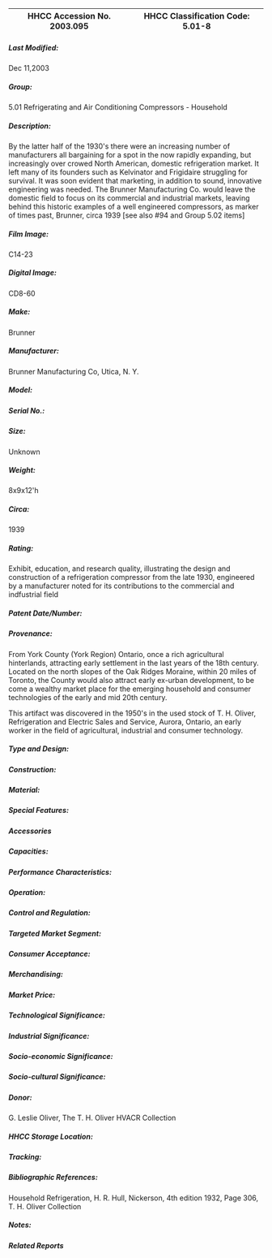 | **HHCC Accession No. 2003.095** |**HHCC Classification Code:  5.01-8**|
| ----------- | ----------- |

##### Last Modified:
Dec 11,2003

##### Group:
5.01 Refrigerating and Air Conditioning Compressors - Household

##### Description:
By the latter half of the 1930's there were an increasing number of manufacturers all bargaining for a spot in the now rapidly expanding, but increasingly over crowed North American, domestic refrigeration market. It left many of its founders such as Kelvinator and Frigidaire struggling for survival. It was soon evident that marketing, in addition to sound, innovative engineering was needed. The Brunner Manufacturing Co. would leave the domestic field to focus on its commercial and industrial markets, leaving behind this historic examples of a well engineered compressors, as marker of times past, Brunner, circa 1939 [see also #94 and Group 5.02 items]

##### Film Image:
C14-23

##### Digital Image:
CD8-60

##### Make:
Brunner

##### Manufacturer:
Brunner Manufacturing Co, Utica,  N. Y.

##### Model:


##### Serial No.:


##### Size:
Unknown

##### Weight:
8x9x12'h

##### Circa:
1939

##### Rating:
Exhibit, education, and research quality, illustrating the design and construction of a refrigeration compressor from the late 1930, engineered by a manufacturer noted for its contributions to the commercial and indfustrial field

##### Patent Date/Number:


##### Provenance:
From York County (York Region) Ontario, once a rich agricultural hinterlands, attracting early settlement in the last years of the 18th century. Located on the north slopes of the Oak Ridges Moraine, within 20 miles of Toronto, the County would also attract early ex-urban development, to be come a wealthy market place for the emerging household and consumer technologies of the early and mid 20th century. 

This artifact was discovered in the 1950's in the used stock of T. H. Oliver, Refrigeration and Electric Sales and Service, Aurora, Ontario, an early worker in the field of agricultural, industrial and consumer technology.

##### Type and Design:


##### Construction:


##### Material:


##### Special Features:


##### Accessories


##### Capacities:


##### Performance Characteristics:


##### Operation:


##### Control and Regulation:


##### Targeted Market Segment:


##### Consumer Acceptance:


##### Merchandising:


##### Market Price:


##### Technological Significance:


##### Industrial Significance:


##### Socio-economic Significance:


##### Socio-cultural Significance:


##### Donor:
G. Leslie Oliver, The T. H. Oliver HVACR Collection

##### HHCC Storage Location:


##### Tracking:


##### Bibliographic References:
Household Refrigeration, H. R. Hull, Nickerson, 4th edition 1932,  Page 306, T. H. Oliver Collection

##### Notes:


##### Related Reports


